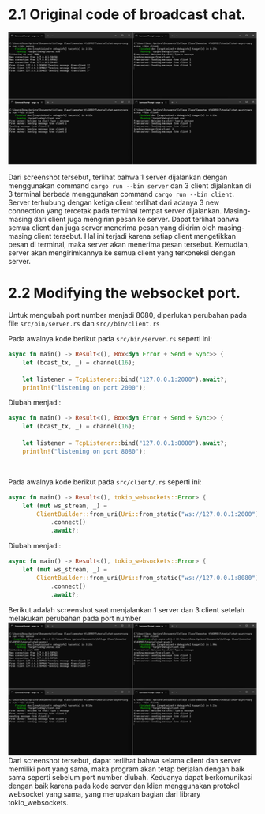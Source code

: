 # 2.1 Original code of broadcast chat.
![3 client & 1 server](./img/experiment_2.1.png)

Dari screenshot tersebut, terlihat bahwa 1 server dijalankan dengan menggunakan command `cargo run --bin server` dan 3 client dijalankan di 3 terminal berbeda menggunakan command `cargo run --bin client`. Server terhubung dengan ketiga client terlihat dari adanya 3 new connection yang tercetak pada terminal tempat server dijalankan. Masing-masing dari client juga mengirim pesan ke server. Dapat terlihat bahwa semua client dan juga server menerima pesan yang dikirim oleh masing-masing client tersebut. Hal ini terjadi karena setiap client mengetikkan pesan di terminal, maka server akan menerima pesan tersebut. Kemudian, server akan mengirimkannya ke semua client yang terkoneksi dengan server.

# 2.2 Modifying the websocket port.
Untuk mengubah port number menjadi 8080, diperlukan perubahan pada file `src/bin/server.rs` dan `src//bin/client.rs`

Pada awalnya kode berikut pada `src/bin/server.rs` seperti ini:
```rust
async fn main() -> Result<(), Box<dyn Error + Send + Sync>> {
    let (bcast_tx, _) = channel(16);

    let listener = TcpListener::bind("127.0.0.1:2000").await?;
    println!("listening on port 2000");
```

Diubah menjadi:
```rust
async fn main() -> Result<(), Box<dyn Error + Send + Sync>> {
    let (bcast_tx, _) = channel(16);

    let listener = TcpListener::bind("127.0.0.1:8080").await?;
    println!("listening on port 8080");
```

<br>

Pada awalnya kode berikut pada `src/client/.rs` seperti ini:
```rust
async fn main() -> Result<(), tokio_websockets::Error> {
    let (mut ws_stream, _) =
        ClientBuilder::from_uri(Uri::from_static("ws://127.0.0.1:2000"))
            .connect()
            .await?;
```

Diubah menjadi:
```rust
async fn main() -> Result<(), tokio_websockets::Error> {
    let (mut ws_stream, _) =
        ClientBuilder::from_uri(Uri::from_static("ws://127.0.0.1:8080"))
            .connect()
            .await?;
```


Berikut adalah screenshot saat menjalankan 1 server dan 3 client setelah melakukan perubahan pada port number
![2.2](./img/experiment_2.2.png)
Dari screenshot tersebut, dapat terlihat bahwa selama client dan server memiliki port yang sama, maka program akan tetap berjalan dengan baik sama seperti sebelum port number diubah. Keduanya dapat berkomunikasi dengan baik karena pada kode server dan klien menggunakan protokol websocket yang sama, yang merupakan bagian dari library tokio_websockets.